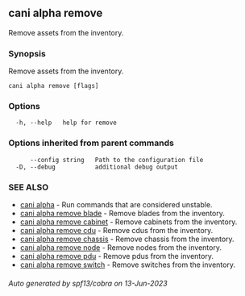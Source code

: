 ## cani alpha remove

Remove assets from the inventory.

### Synopsis

Remove assets from the inventory.

```
cani alpha remove [flags]
```

### Options

```
  -h, --help   help for remove
```

### Options inherited from parent commands

```
      --config string   Path to the configuration file
  -D, --debug           additional debug output
```

### SEE ALSO

* [cani alpha](cani_alpha.md)	 - Run commands that are considered unstable.
* [cani alpha remove blade](cani_alpha_remove_blade.md)	 - Remove blades from the inventory.
* [cani alpha remove cabinet](cani_alpha_remove_cabinet.md)	 - Remove cabinets from the inventory.
* [cani alpha remove cdu](cani_alpha_remove_cdu.md)	 - Remove cdus from the inventory.
* [cani alpha remove chassis](cani_alpha_remove_chassis.md)	 - Remove chassis from the inventory.
* [cani alpha remove node](cani_alpha_remove_node.md)	 - Remove nodes from the inventory.
* [cani alpha remove pdu](cani_alpha_remove_pdu.md)	 - Remove pdus from the inventory.
* [cani alpha remove switch](cani_alpha_remove_switch.md)	 - Remove switches from the inventory.

###### Auto generated by spf13/cobra on 13-Jun-2023

